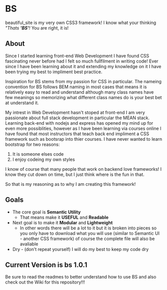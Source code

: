# BS
beautiful_site is my very own CSS3 framework!  I know what your thinking _"Thats **'BS'**!_ You are right, it is!

## About
Since I started learning front-end Web Development I have found CSS fascinating never before had I felt so much fullfilment in writing code! Ever since I have been learning about it and extending my knowledge on it I have been trying my best to impliment best practice.

Inspiration for BS stems from my passion for CSS in particular. The nameing convention for BS follows BEM naming in most cases that means it is relatively easy to read and understand although many class names have few meanings so memorizing what different class names do is your best bet at understand it.

My intrest in Web Development hasn't stoped at front-end I am very passionate about full stack development in particular the MEAN stack. Learning back-end with nodejs and express has opened my mind up for even more possiblities, however as I have been learning via courses online I have found that most instructors that teach back end impliment a CSS framework such as bootsrap into thier courses. I have never wanted to learn bootstrap for two reasons:

  1. It is someone elses code
  1. I enjoy codeing my own styles

 I know of course that many people that work on backend love frameworks! I know they cut down on time, but I just think where is the fun in that.

 So that is my reasoning as to why I am creating this framework!

 ## Goals

  * The core goal is **Semantic Utility**
    * That means make it **USEFUL** and **Readable**
  * Next goal is to make it **Modular** and **Lightweight**
    * In other words there will be a lot to it but it is broken into pieces so you only have to download what you will use (similar to Semantic UI - another CSS framework) of course the complete file will also be avaliable
  * Dry - (don't repeat yourself) I will do my best to keep my code dry

  ## Current Version is bs 1.0.1

  Be sure to read the readmes to better understand how to use BS and also check out the Wiki for this repository!!!


